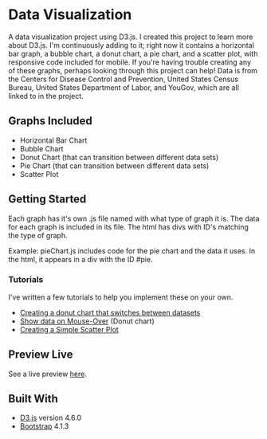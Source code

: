# Data Visualization

A data visualization project using D3.js. I created this project to learn more about D3.js. I'm continuously adding to it; right now it contains a horizontal bar graph, a bubble chart, a donut chart, a pie chart, and a scatter plot, with responsive code included for mobile. If you're having trouble creating any of these graphs, perhaps looking through this project can help! Data is from the Centers for Disease Control and Prevention, United States Census Bureau, United States Department of Labor, and YouGov, which are all linked to in the project.
 
## Graphs Included
* Horizontal Bar Chart
* Bubble Chart
* Donut Chart (that can transition between different data sets)
* Pie Chart (that can transition between different data sets)
* Scatter Plot

## Getting Started

Each graph has it's own .js file named with what type of graph it is. The data for each graph is included in its file. The html has divs with ID's matching the type of graph.

Example: pieChart.js includes code for the pie chart and the data it uses. In the html, it appears in a div with the ID #pie.

### Tutorials

I've written a few tutorials to help you implement these on your own.

* [Creating a donut chart that switches between datasets](https://medium.com/@kj_schmidt/making-an-animated-donut-chart-with-d3-js-17751fde4679) 
* [Show data on Mouse-Over](https://medium.com/@kj_schmidt/show-data-on-mouse-over-with-d3-js-3bf598ff8fc2) (Donut chart)
* [Creating a Simple Scatter Plot](https://link.medium.com/dkxT5urwtU) 

## Preview Live

See a live preview [here](https://kjschmidt913.github.io/data-visualization/).


## Built With

* [D3.js](https://d3js.org/) version 4.6.0
* [Bootstrap](https://v4-alpha.getbootstrap.com/) 4.1.3
